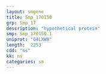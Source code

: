 ```yaml
---
layout: smgene
title: Smp_170150
grp: Smp_17
description: "hypothetical protein"
smp: Smp_170150.1
uniprot: "G4LXW8"
length:  2253
cdd: "ns"
kk: ns
categories: sm
---
```

